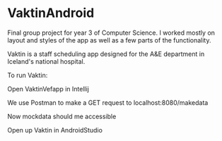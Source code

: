 # VaktinAndroid

Final group project for year 3 of Computer Science. I worked mostly on layout and styles of the app as well as a few parts of the functionality.

Vaktin is a staff scheduling app designed for the A&E department in Iceland's national hospital.

To run Vaktin:

  Open VaktinVefapp in Intellij
  
  We use Postman to make a GET request to localhost:8080/makedata
  
  Now mockdata should me accessible
  
  Open up Vaktin in AndroidStudio
